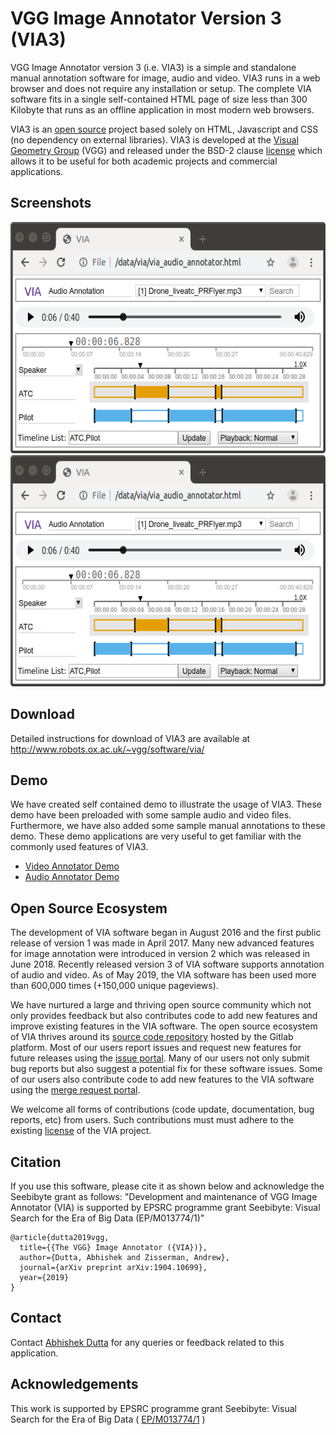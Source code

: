 # VGG Image Annotator Version 3 (VIA3)

VGG Image Annotator version 3 (i.e. VIA3) is a simple and standalone manual 
annotation software for image, audio and video. VIA3 runs in a web browser and
does not require any installation or setup. The complete VIA software fits in a 
single self-contained HTML page of size less than 300 Kilobyte that runs as an 
offline application in most modern web browsers.

VIA3 is an [open source](https://gitlab.com/vgg/via) project based solely on 
HTML, Javascript and CSS (no dependency on external libraries). VIA3 is 
developed at the [Visual Geometry Group](http://www.robots.ox.ac.uk/~vgg/) (VGG) 
and released under the BSD-2 clause [license](https://gitlab.com/vgg/via/blob/master/LICENSE)
which allows it to be useful for both academic projects and commercial applications.

## Screenshots
<img src="via-3.x.y/doc/screenshots/via_audio_annotator.png" alt="Temporal segments showing different human activities (e.g. break egg, pour liquid, etc.) and spatial regions (e.g. bounding box of cup) occupied by different objects in a still video frame are manually delineated in a video showing preparation of a drink." title="Temporal segments showing different human activities (e.g. break egg, pour liquid, etc.) and spatial regions (e.g. bounding box of cup) occupied by different objects in a still video frame are manually delineated in a video showing preparation of a drink." height="370">
<img src="via-3.x.y/doc/screenshots/via_audio_annotator.png" alt="Speech segments of two individuals is manually delineated in an audio recording of conversation between ATC and pilot" title="Speech segments of two individuals is manually delineated in an audio recording of conversation between ATC and pilot" height="370">

## Download
Detailed instructions for download of VIA3 are available at http://www.robots.ox.ac.uk/~vgg/software/via/

## Demo
We have created self contained demo to illustrate the usage of VIA3. These demo
have been preloaded with some sample audio and video files. Furthermore, we have 
also added some sample manual annotations to these demo. These demo applications 
are very useful to get familiar with the commonly used features of VIA3.
  * [Video Annotator Demo](http://www.robots.ox.ac.uk/~vgg/software/via/demo/via_video_annotator.html)
  * [Audio Annotator Demo](http://www.robots.ox.ac.uk/~vgg/software/via/demo/via_audio_annotator.html)

## Open Source Ecosystem
The development of VIA software began in August 2016 and the first public
release of version 1 was made in April 2017. Many new advanced features
for image annotation were introduced in version 2 which was released in June 2018. 
Recently released version 3 of VIA software supports annotation of audio and video. 
As of May 2019, the VIA software has been used more than 600,000 times (+150,000 unique pageviews).

We have nurtured a large and thriving open source community which not
only provides feedback but also contributes code to add new features
and improve existing features in the VIA software. The open source
ecosystem of VIA thrives around its [source code repository](https://gitlab.com/vgg/via)
hosted by the Gitlab platform. Most of our users report issues and
request new features for future releases using the [issue portal](https://gitlab.com/vgg/via/issues). 
Many of our users not only submit bug reports but also suggest a potential
fix for these software issues. Some of our users also contribute code
to add new features to the VIA software using the [merge request portal](https://gitlab.com/vgg/via/merge_requests). 

We welcome all forms of contributions (code update, documentation, bug reports, etc) from users. 
Such contributions must must adhere to the existing [license](https://gitlab.com/vgg/via/blob/master/LICENSE) of 
the VIA project.

## Citation
If you use this software, please cite it as shown below and acknowledge the Seebibyte grant as follows: "Development and maintenance of VGG Image Annotator (VIA) is supported by EPSRC programme grant Seebibyte: Visual Search for the Era of Big Data (EP/M013774/1)" 
```
@article{dutta2019vgg,
  title={{The VGG} Image Annotator ({VIA})},
  author={Dutta, Abhishek and Zisserman, Andrew},
  journal={arXiv preprint arXiv:1904.10699},
  year={2019}
}
```

## Contact
Contact [Abhishek Dutta](adutta_remove_me_@robots.ox.ac.uk) for any queries or feedback related to this application.

## Acknowledgements
This work is supported by EPSRC programme grant Seebibyte: Visual Search for the Era of Big Data ( [EP/M013774/1](http://www.seebibyte.org/index.html) )


